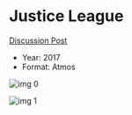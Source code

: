 # Justice League

[Discussion Post](https://www.avsforum.com/threads/bass-eq-for-filtered-movies.2995212/post-56776910)

* Year: 2017
* Format: Atmos

![img 0](https://i.imgur.com/2tNDHvI.jpg)

![img 1](https://i.imgur.com/0OFx85y.png)

